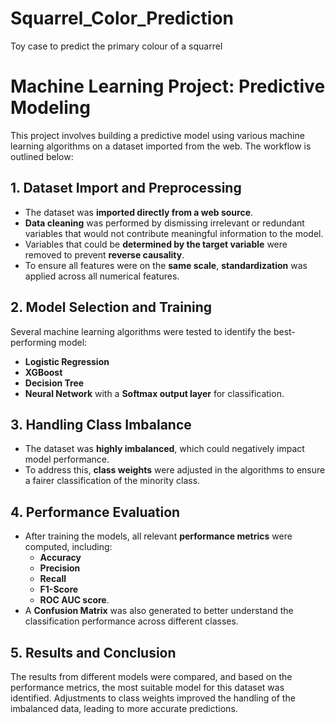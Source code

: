 # Squarrel_Color_Prediction
Toy case to predict the primary colour of a squarrel


# Machine Learning Project: Predictive Modeling

This project involves building a predictive model using various machine learning algorithms on a dataset imported from the web. The workflow is outlined below:

## 1. Dataset Import and Preprocessing
- The dataset was **imported directly from a web source**.
- **Data cleaning** was performed by dismissing irrelevant or redundant variables that would not contribute meaningful information to the model.
- Variables that could be **determined by the target variable** were removed to prevent **reverse causality**.
- To ensure all features were on the **same scale**, **standardization** was applied across all numerical features.

## 2. Model Selection and Training
Several machine learning algorithms were tested to identify the best-performing model:
- **Logistic Regression**
- **XGBoost**
- **Decision Tree**
- **Neural Network** with a **Softmax output layer** for classification.

## 3. Handling Class Imbalance
- The dataset was **highly imbalanced**, which could negatively impact model performance. 
- To address this, **class weights** were adjusted in the algorithms to ensure a fairer classification of the minority class.

## 4. Performance Evaluation
- After training the models, all relevant **performance metrics** were computed, including:
  - **Accuracy**
  - **Precision**
  - **Recall**
  - **F1-Score**
  - **ROC AUC score**.
- A **Confusion Matrix** was also generated to better understand the classification performance across different classes.

## 5. Results and Conclusion
The results from different models were compared, and based on the performance metrics, the most suitable model for this dataset was identified. Adjustments to class weights improved the handling of the imbalanced data, leading to more accurate predictions.
